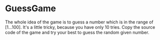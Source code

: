 # GuessGame
The whole idea of the game is to guess a number which is in the range of [1...100]. It's a little tricky, because you have only 10 tries. Copy the source code of the game and try your best to guess the random given number.
